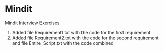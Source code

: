 # Mindit
Mindit Interview Exercises


1. Added file Requirement1.txt with the code for the first requirement
2. Added file Requirement2.txt with the code for the second requirement and file Entire_Script.txt with the code combined
